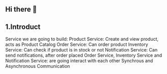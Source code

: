 ## Hi there 👋
## 1.Introduct
Service we are going to build:
Product Service: Create and view product, acts as Product Catalog
Order Service: Can order product
Inventory Service: Can check if product is in stock or not
Notification Service: Can send notifications, after order placed
Order Service, Inventory Service and Notification Service: are going interact with each other
Synchrous and Asynchronous Communication

<!--

**Here are some ideas to get you started:**

🙋‍♀️ A short introduction - what is your organization all about?
🌈 Contribution guidelines - how can the community get involved?
👩‍💻 Useful resources - where can the community find your docs? Is there anything else the community should know?
🍿 Fun facts - what does your team eat for breakfast?
🧙 Remember, you can do mighty things with the power of [Markdown](https://docs.github.com/github/writing-on-github/getting-started-with-writing-and-formatting-on-github/basic-writing-and-formatting-syntax)
-->
